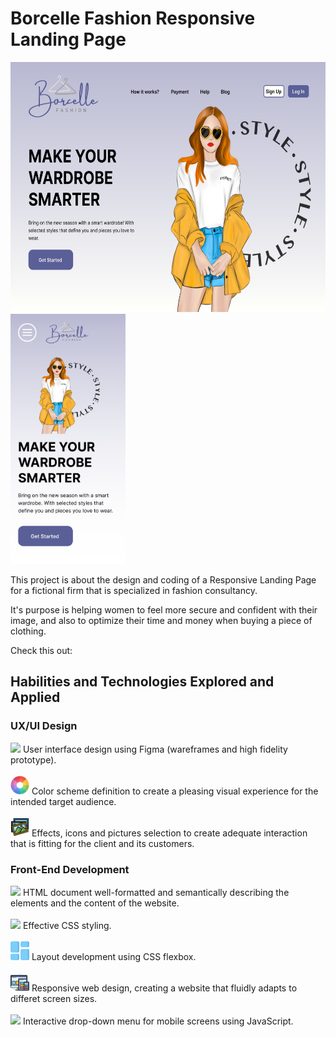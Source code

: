 # Borcelle Fashion Responsive Landing Page

<div style = "display: inlin_block">
<img src="https://github.com/brunameloo/BorcelleFashionResponsiveLandingPage/blob/main/img/borcelle-desktop-ui.svg" height="400"/>
<img src="https://github.com/brunameloo/BorcelleFashionResponsiveLandingPage/blob/main/img/borcelle-mobile-ui.svg" height="400"/>
</div>

This project is about the design and coding of a Responsive Landing Page for a fictional firm that is specialized in fashion consultancy.

It's purpose is helping women to feel more secure and confident with their image, and also to optimize their time and money when buying a piece of clothing.

Check this out:

## Habilities and Technologies Explored and Applied

### UX/UI Design

<div style="display: inline_block">
  <img src="https://cdn.jsdelivr.net/gh/devicons/devicon/icons/figma/figma-original.svg" width="30px"/>          
  User interface design using Figma (wareframes and high fidelity prototype).
</div>
<br>
<div style="display: inline_block">
  <img src="https://github.com/brunameloo/ReadMeIcons/blob/main/color%20palette.png" width="30px"/>          
  Color scheme definition to create a pleasing visual experience for the intended target audience.
</div>
<br>
<div style="display: inline_block">
  <img src="https://github.com/brunameloo/ReadMeIcons/blob/main/gallery.png" width="30px"/>          
  Effects, icons and pictures selection to create adequate interaction that is fitting for the client and its customers.
</div>

### Front-End Development

<div style="display: inline_block">  
  <img src="https://cdn.jsdelivr.net/gh/devicons/devicon/icons/html5/html5-original.svg" width="30px"/>                   
  HTML document well-formatted and semantically describing the elements and the content of the website.
</div>
<br>
<div style="display: inline_block">  
  <img src="https://cdn.jsdelivr.net/gh/devicons/devicon/icons/css3/css3-original.svg" width="30px"/>          
  Effective CSS styling.
</div>
<br>
<div style="display: inline_block">  
  <img src="https://github.com/brunameloo/ReadMeIcons/blob/main/layout.png" width="30px"/>          
  Layout development using CSS flexbox.
</div>
<br>
<div style="display: inline_block">  
  <img src="https://github.com/brunameloo/ReadMeIcons/blob/main/responsive%20design.png" width="30px"/>          
  Responsive web design, creating a website that fluidly adapts to differet screen sizes.
</div>
<br>
<div style="display: inline_block">  
  <img src="https://cdn.jsdelivr.net/gh/devicons/devicon/icons/javascript/javascript-original.svg" width="30px" />                   
  Interactive drop-down menu for mobile screens using JavaScript.
</div>
